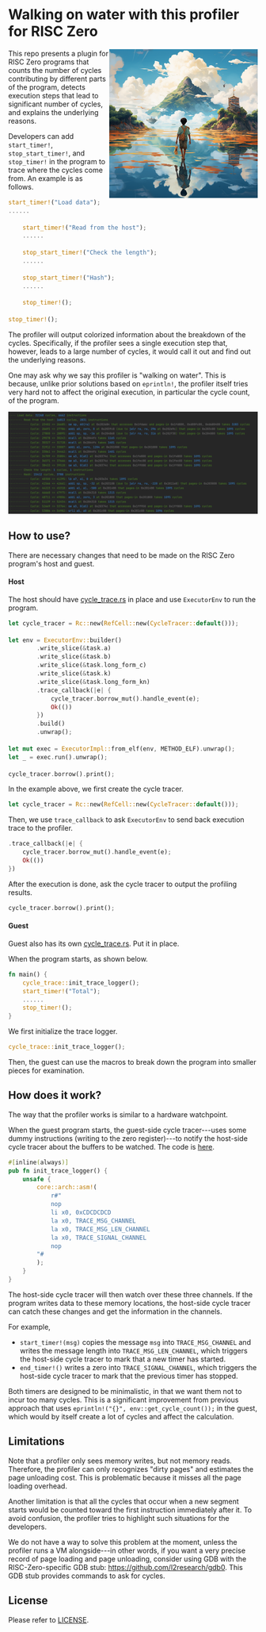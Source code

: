# Walking on water with this profiler for RISC Zero

<img src="title.png" align="right" alt="A young boy walking on water heading to a place with Bonsai." width="300"/>

This repo presents a plugin for RISC Zero programs that counts the number of cycles contributing by different parts of the program, 
detects execution steps that lead to significant number of cycles, and explains the underlying reasons.

Developers can add `start_timer!`, `stop_start_timer!`, and `stop_timer!` in the program to trace where the cycles come from. An example
is as follows.

```rust
start_timer!("Load data");
......

    start_timer!("Read from the host");
    ......

    stop_start_timer!("Check the length");
    ......

    stop_start_timer!("Hash");
    ......

    stop_timer!();

stop_timer!();
```

The profiler will output colorized information about the breakdown of the cycles. Specifically, if the profiler sees a single execution step 
that, however, leads to a large number of cycles, it would call it out and find out the underlying reasons. 

One may ask why we say this profiler is "walking on water". This is because, unlike prior solutions based on `eprintln!`, the profiler itself tries 
very hard not to affect the original execution, in particular the cycle count, of the program. 

![An example output of the profiler.](profiler-example.png)

## How to use?

There are necessary changes that need to be made on the RISC Zero program's host and guest.

#### Host

The host should have [cycle_trace.rs](host/src/cycle_trace.rs) in place and use `ExecutorEnv` to run the program.

```rust
let cycle_tracer = Rc::new(RefCell::new(CycleTracer::default()));

let env = ExecutorEnv::builder()
        .write_slice(&task.a)
        .write_slice(&task.b)
        .write_slice(&task.long_form_c)
        .write_slice(&task.k)
        .write_slice(&task.long_form_kn)
        .trace_callback(|e| {
            cycle_tracer.borrow_mut().handle_event(e);
            Ok(())
        })
        .build()
        .unwrap();

let mut exec = ExecutorImpl::from_elf(env, METHOD_ELF).unwrap();
let _ = exec.run().unwrap();

cycle_tracer.borrow().print();
```

In the example above, we first create the cycle tracer.

```rust
let cycle_tracer = Rc::new(RefCell::new(CycleTracer::default()));
```

Then, we use `trace_callback` to ask `ExecutorEnv` to send back execution trace to the profiler.

```rust
.trace_callback(|e| {
    cycle_tracer.borrow_mut().handle_event(e);
    Ok(())
})
```

After the execution is done, ask the cycle tracer to output the profiling results.
```rust
cycle_tracer.borrow().print();
```

#### Guest

Guest also has its own [cycle_trace.rs](methods/guest/src/cycle_trace.rs). Put it in place.

When the program starts, as shown below.

```rust
fn main() {
    cycle_trace::init_trace_logger();
    start_timer!("Total");
    ......
    stop_timer!();
}
```

We first initialize the trace logger.
```rust
cycle_trace::init_trace_logger();
```

Then, the guest can use the macros to break down the program into smaller pieces for examination.

## How does it work?

The way that the profiler works is similar to a hardware watchpoint. 

When the guest program starts, the guest-side cycle tracer---uses some dummy instructions (writing to the zero register)---to notify the 
host-side cycle tracer about the buffers to be watched. The code is [here](https://github.com/l2research/profiler0/blob/main/methods/guest/src/cycle_trace.rs#L14C5-L28C6).
```rust
#[inline(always)]
pub fn init_trace_logger() {
    unsafe {
        core::arch::asm!(
            r#"
            nop
            li x0, 0xCDCDCDCD
            la x0, TRACE_MSG_CHANNEL
            la x0, TRACE_MSG_LEN_CHANNEL
            la x0, TRACE_SIGNAL_CHANNEL
            nop
        "#
        );
    }
}
```

The host-side cycle tracer will then watch over these three channels. If the program writes data to these memory locations, the host-side cycle tracer can 
catch these changes and get the information in the channels.

For example,

- `start_timer!(msg)` copies the message `msg` into `TRACE_MSG_CHANNEL` and writes the message length into `TRACE_MSG_LEN_CHANNEL`, which triggers the host-side
  cycle tracer to mark that a new timer has started.
- `end_timer!()` writes a zero into `TRACE_SIGNAL_CHANNEL`, which triggers the host-side cycle tracer to mark that the previous timer has stopped.

Both timers are designed to be minimalistic, in that we want them not to incur too many cycles. This is a significant improvement from previous approach that uses 
`eprintln!("{}", env::get_cycle_count());` in the guest, which would by itself create a lot of cycles and affect the calculation.

## Limitations

Note that a profiler only sees memory writes, but not memory reads. Therefore, the profiler can only recognizes "dirty pages" and estimates the page unloading cost. 
This is problematic because it misses all the page loading overhead. 

Another limitation is that all the cycles that occur when a new segment starts would be counted toward the first instruction immediately after it. To avoid confusion, 
the profiler tries to highlight such situations for the developers.

We do not have a way to solve this problem at the moment, unless the profiler runs a VM alongside---in other words, if you want a very precise record of page loading 
and page unloading, consider using GDB with the RISC-Zero-specific GDB stub: https://github.com/l2research/gdb0. This GDB stub provides commands to ask for cycles.

## License

Please refer to [LICENSE](./LICENSE).
